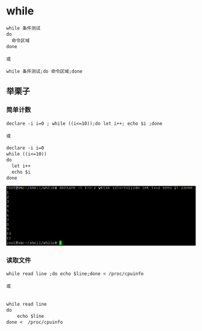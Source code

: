 # while

```
while 条件测试
do
  命令区域
done

或

while 条件测试;do 命令区域;done

```

## 举栗子

### 简单计数

```
declare -i i=0 ; while ((i<=10));do let i++; echo $i ;done

或

declare -i i=0
while ((i<=10))
do
  let i++
  echo $i
done
```

![20191114_163825_68](image/20191114_163825_68.png)

### 读取文件

```
while read line ;do echo $line;done < /proc/cpuinfo

或


while read line
do
	echo $line
done <  /proc/cpuinfo

```
